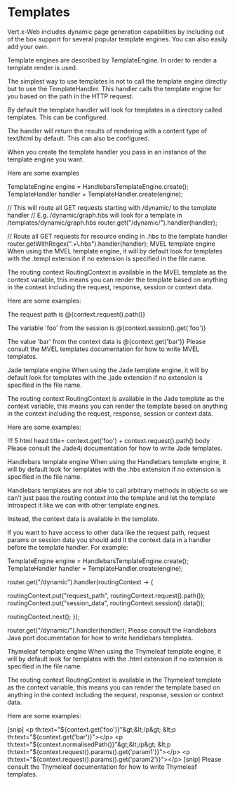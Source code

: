 # Templates
Vert.x-Web includes dynamic page generation capabilities by including out of the box support for several popular template engines. You can also easily add your own.

Template engines are described by TemplateEngine. In order to render a template render is used.

The simplest way to use templates is not to call the template engine directly but to use the TemplateHandler. This handler calls the template engine for you based on the path in the HTTP request.

By default the template handler will look for templates in a directory called templates. This can be configured.

The handler will return the results of rendering with a content type of text/html by default. This can also be configured.

When you create the template handler you pass in an instance of the template engine you want.

Here are some examples

TemplateEngine engine = HandlebarsTemplateEngine.create();
TemplateHandler handler = TemplateHandler.create(engine);

// This will route all GET requests starting with /dynamic/ to the template handler
// E.g. /dynamic/graph.hbs will look for a template in /templates/dynamic/graph.hbs
router.get("/dynamic/").handler(handler);

// Route all GET requests for resource ending in .hbs to the template handler
router.getWithRegex(".+\\.hbs").handler(handler);
MVEL template engine
When using the MVEL template engine, it will by default look for templates with the .templ extension if no extension is specified in the file name.

The routing context RoutingContext is available in the MVEL template as the context variable, this means you can render the template based on anything in the context including the request, response, session or context data.

Here are some examples:

The request path is @{context.request().path()}

The variable 'foo' from the session is @{context.session().get('foo')}

The value 'bar' from the context data is @{context.get('bar')}
Please consult the MVEL templates documentation for how to write MVEL templates.

Jade template engine
When using the Jade template engine, it will by default look for templates with the .jade extension if no extension is specified in the file name.

The routing context RoutingContext is available in the Jade template as the context variable, this means you can render the template based on anything in the context including the request, response, session or context data.

Here are some examples:

!!! 5
html
  head
    title= context.get('foo') + context.request().path()
  body
Please consult the Jade4j documentation for how to write Jade templates.

Handlebars template engine
When using the Handlebars template engine, it will by default look for templates with the .hbs extension if no extension is specified in the file name.

Handlebars templates are not able to call arbitrary methods in objects so we can’t just pass the routing context into the template and let the template introspect it like we can with other template engines.

Instead, the context data is available in the template.

If you want to have access to other data like the request path, request params or session data you should add it the context data in a handler before the template handler. For example:

TemplateEngine engine = HandlebarsTemplateEngine.create();
TemplateHandler handler = TemplateHandler.create(engine);

router.get("/dynamic").handler(routingContext -> {

  routingContext.put("request_path", routingContext.request().path());
  routingContext.put("session_data", routingContext.session().data());

  routingContext.next();
});

router.get("/dynamic/").handler(handler);
Please consult the Handlebars Java port documentation for how to write handlebars templates.

Thymeleaf template engine
When using the Thymeleaf template engine, it will by default look for templates with the .html extension if no extension is specified in the file name.

The routing context RoutingContext is available in the Thymeleaf template as the context variable, this means you can render the template based on anything in the context including the request, response, session or context data.

Here are some examples:

[snip]
&lt;p th:text="${context.get('foo')}"&gt;&lt;/p&gt;
&lt;p th:text="${context.get('bar')}"&gt;&lt;/p&gt;
&lt;p th:text="${context.normalisedPath()}"&gt;&lt;/p&gt;
&lt;p th:text="${context.request().params().get('param1')}"&gt;&lt;/p&gt;
&lt;p th:text="${context.request().params().get('param2')}"&gt;&lt;/p&gt;
[snip]
Please consult the Thymeleaf documentation for how to write Thymeleaf templates.

